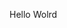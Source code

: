 Hello Wolrd










































































































